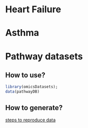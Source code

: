 
# Heart Failure

# Asthma

# Pathway datasets

## How to use?

```r
library(omicsDatasets);
data(pathwayDB)
```

## How to generate?

[steps to reproduce data](https://github.com/singha53/omicsCentralDatasets/blob/master/pathways.md)
